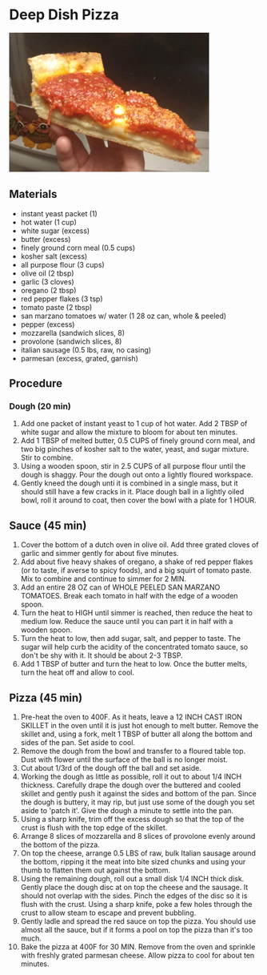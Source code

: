 # Deep Dish Pizza

![](images/deep-dish-pizza.jpg)

## Materials

- instant yeast packet (1)
- hot water (1 cup)
- white sugar (excess)
- butter (excess)
- finely ground corn meal (0.5 cups)
- kosher salt (excess)
- all purpose flour (3 cups)
- olive oil (2 tbsp)
- garlic (3 cloves)
- oregano (2 tbsp)
- red pepper flakes (3 tsp)
- tomato paste (2 tbsp)
- san marzano tomatoes w/ water (1 28 oz can, whole & peeled)
- pepper (excess)
- mozzarella (sandwich slices, 8)
- provolone (sandwich slices, 8)
- italian sausage (0.5 lbs, raw, no casing)
- parmesan (excess, grated, garnish)

## Procedure

### Dough (20 min)

1. Add one packet of instant yeast to 1 cup of hot water.  Add 2 TBSP
   of white sugar and allow the mixture to bloom for about ten minutes.
2. Add 1 TBSP of melted butter, 0.5 CUPS of finely ground corn meal,
   and two big pinches of kosher salt to the water, yeast, and sugar
   mixture.  Stir to combine.
3. Using a wooden spoon, stir in 2.5 CUPS of all purpose flour until
   the dough is shaggy.  Pour the dough out onto a lightly floured workspace.
4. Gently kneed the dough unti it is combined in a single mass, but it
   should still have a few cracks in it.  Place dough ball in a
   lightly oiled bowl, roll it around to coat, then cover the bowl
   with a plate for 1 HOUR.

## Sauce (45 min)

1. Cover the bottom of a dutch oven in olive oil.  Add three grated
   cloves of garlic and simmer gently for about five minutes.
2. Add about five heavy shakes of oregano, a shake of red pepper
   flakes (or to taste, if averse to spicy foods), and a big squirt of
   tomato paste.  Mix to combine and continue to simmer for 2 MIN.
3. Add an entire 28 OZ can of WHOLE PEELED SAN MARZANO TOMATOES.
   Break each tomato in half with the edge of a wooden spoon.
4. Turn the heat to HIGH until simmer is reached, then reduce the heat
   to medium low.  Reduce the sauce until you can part it in half with
   a wooden spoon.
5. Turn the heat to low, then add sugar, salt, and pepper to taste.
   The sugar will help curb the acidity of the concentrated tomato
   sauce, so don't be shy with it.  It should be about 2-3 TBSP.
6. Add 1 TBSP of butter and turn the heat to low.  Once the butter
   melts, turn the heat off and allow to cool.

## Pizza (45 min)

1. Pre-heat the oven to 400F.  As it heats, leave a 12 INCH CAST IRON
   SKILLET in the oven until it is just hot enough to melt butter.
   Remove the skillet and, using a fork, melt 1 TBSP of butter all
   along the bottom and sides of the pan.  Set aside to cool.
2. Remove the dough from the bowl and transfer to a floured table
   top.  Dust with flower until the surface of the ball is no longer moist.
3. Cut about 1/3rd of the dough off the ball and set aside.
4. Working the dough as little as possible, roll it out to about 1/4
   INCH thickness.  Carefully drape the dough over the buttered and
   cooled skillet and gently push it against the sides and bottom of
   the pan.  Since the dough is buttery, it may rip, but just use some
   of the dough you set aside to 'patch it'.  Give the dough a minute
   to settle into the pan.
5. Using a sharp knife, trim off the excess dough so that the top of
   the crust is flush with the top edge of the skillet.
6. Arrange 8 slices of mozzarella and 8 slices of provolone evenly
   around the bottom of the pizza.
7. On top the cheese, arrange 0.5 LBS of raw, bulk Italian sausage
   around the bottom, ripping it the meat into bite sized chunks and
   using your thumb to flatten them out against the bottom.
8. Using the remaining dough, roll out a small disk 1/4 INCH thick
   disk.  Gently place the dough disc at on top the cheese and the
   sausage.  It should not overlap with the sides.  Pinch the edges of
   the disc so it is flush with the crust.  Using a sharp knife, poke
   a few holes through the crust to allow steam to escape and prevent
   bubbling.
9. Gently ladle and spread the red sauce on top the pizza.  You should
   use almost all the sauce, but if it forms a pool on top the pizza
   than it's too much.
10. Bake the pizza at 400F for 30 MIN.  Remove from the oven and
    sprinkle with freshly grated parmesan cheese.  Allow pizza to cool
    for about ten minutes.
